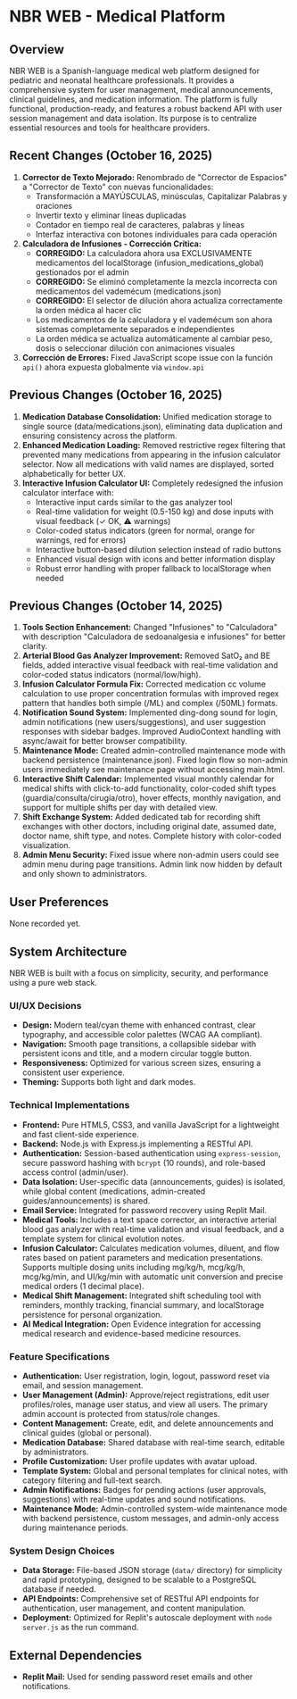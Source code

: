 # NBR WEB - Medical Platform

## Overview
NBR WEB is a Spanish-language medical web platform designed for pediatric and neonatal healthcare professionals. It provides a comprehensive system for user management, medical announcements, clinical guidelines, and medication information. The platform is fully functional, production-ready, and features a robust backend API with user session management and data isolation. Its purpose is to centralize essential resources and tools for healthcare providers.

## Recent Changes (October 16, 2025)
1. **Corrector de Texto Mejorado:** Renombrado de "Corrector de Espacios" a "Corrector de Texto" con nuevas funcionalidades:
   - Transformación a MAYÚSCULAS, minúsculas, Capitalizar Palabras y oraciones
   - Invertir texto y eliminar líneas duplicadas
   - Contador en tiempo real de caracteres, palabras y líneas
   - Interfaz interactiva con botones individuales para cada operación
2. **Calculadora de Infusiones - Corrección Crítica:**
   - **CORREGIDO:** La calculadora ahora usa EXCLUSIVAMENTE medicamentos del localStorage (infusion_medications_global) gestionados por el admin
   - **CORREGIDO:** Se eliminó completamente la mezcla incorrecta con medicamentos del vademécum (medications.json)
   - **CORREGIDO:** El selector de dilución ahora actualiza correctamente la orden médica al hacer clic
   - Los medicamentos de la calculadora y el vademécum son ahora sistemas completamente separados e independientes
   - La orden médica se actualiza automáticamente al cambiar peso, dosis o seleccionar dilución con animaciones visuales
3. **Corrección de Errores:** Fixed JavaScript scope issue con la función `api()` ahora expuesta globalmente via `window.api`

## Previous Changes (October 16, 2025)
1. **Medication Database Consolidation:** Unified medication storage to single source (data/medications.json), eliminating data duplication and ensuring consistency across the platform.
2. **Enhanced Medication Loading:** Removed restrictive regex filtering that prevented many medications from appearing in the infusion calculator selector. Now all medications with valid names are displayed, sorted alphabetically for better UX.
3. **Interactive Infusion Calculator UI:** Completely redesigned the infusion calculator interface with:
   - Interactive input cards similar to the gas analyzer tool
   - Real-time validation for weight (0.5-150 kg) and dose inputs with visual feedback (✓ OK, ⚠️ warnings)
   - Color-coded status indicators (green for normal, orange for warnings, red for errors)
   - Interactive button-based dilution selection instead of radio buttons
   - Enhanced visual design with icons and better information display
   - Robust error handling with proper fallback to localStorage when needed

## Previous Changes (October 14, 2025)
1. **Tools Section Enhancement:** Changed "Infusiones" to "Calculadora" with description "Calculadora de sedoanalgesia e infusiones" for better clarity.
2. **Arterial Blood Gas Analyzer Improvement:** Removed SatO₂ and BE fields, added interactive visual feedback with real-time validation and color-coded status indicators (normal/low/high).
3. **Infusion Calculator Formula Fix:** Corrected medication cc volume calculation to use proper concentration formulas with improved regex pattern that handles both simple (/ML) and complex (/50ML) formats.
4. **Notification Sound System:** Implemented ding-dong sound for login, admin notifications (new users/suggestions), and user suggestion responses with sidebar badges. Improved AudioContext handling with async/await for better browser compatibility.
5. **Maintenance Mode:** Created admin-controlled maintenance mode with backend persistence (maintenance.json). Fixed login flow so non-admin users immediately see maintenance page without accessing main.html.
6. **Interactive Shift Calendar:** Implemented visual monthly calendar for medical shifts with click-to-add functionality, color-coded shift types (guardia/consulta/cirugía/otro), hover effects, monthly navigation, and support for multiple shifts per day with detailed view.
7. **Shift Exchange System:** Added dedicated tab for recording shift exchanges with other doctors, including original date, assumed date, doctor name, shift type, and notes. Complete history with color-coded visualization.
8. **Admin Menu Security:** Fixed issue where non-admin users could see admin menu during page transitions. Admin link now hidden by default and only shown to administrators.

## User Preferences
None recorded yet.

## System Architecture
NBR WEB is built with a focus on simplicity, security, and performance using a pure web stack.

### UI/UX Decisions
- **Design:** Modern teal/cyan theme with enhanced contrast, clear typography, and accessible color palettes (WCAG AA compliant).
- **Navigation:** Smooth page transitions, a collapsible sidebar with persistent icons and title, and a modern circular toggle button.
- **Responsiveness:** Optimized for various screen sizes, ensuring a consistent user experience.
- **Theming:** Supports both light and dark modes.

### Technical Implementations
- **Frontend:** Pure HTML5, CSS3, and vanilla JavaScript for a lightweight and fast client-side experience.
- **Backend:** Node.js with Express.js implementing a RESTful API.
- **Authentication:** Session-based authentication using `express-session`, secure password hashing with `bcrypt` (10 rounds), and role-based access control (admin/user).
- **Data Isolation:** User-specific data (announcements, guides) is isolated, while global content (medications, admin-created guides/announcements) is shared.
- **Email Service:** Integrated for password recovery using Replit Mail.
- **Medical Tools:** Includes a text space corrector, an interactive arterial blood gas analyzer with real-time validation and visual feedback, and a template system for clinical evolution notes.
- **Infusion Calculator:** Calculates medication volumes, diluent, and flow rates based on patient parameters and medication presentations. Supports multiple dosing units including mg/kg/h, mcg/kg/h, mcg/kg/min, and UI/kg/min with automatic unit conversion and precise medical orders (1 decimal place).
- **Medical Shift Management:** Integrated shift scheduling tool with reminders, monthly tracking, financial summary, and localStorage persistence for personal organization.
- **AI Medical Integration:** Open Evidence integration for accessing medical research and evidence-based medicine resources.

### Feature Specifications
- **Authentication:** User registration, login, logout, password reset via email, and session management.
- **User Management (Admin):** Approve/reject registrations, edit user profiles/roles, manage user status, and view all users. The primary admin account is protected from status/role changes.
- **Content Management:** Create, edit, and delete announcements and clinical guides (global or personal).
- **Medication Database:** Shared database with real-time search, editable by administrators.
- **Profile Customization:** User profile updates with avatar upload.
- **Template System:** Global and personal templates for clinical notes, with category filtering and full-text search.
- **Admin Notifications:** Badges for pending actions (user approvals, suggestions) with real-time updates and sound notifications.
- **Maintenance Mode:** Admin-controlled system-wide maintenance mode with backend persistence, custom messages, and admin-only access during maintenance periods.

### System Design Choices
- **Data Storage:** File-based JSON storage (`data/` directory) for simplicity and rapid prototyping, designed to be scalable to a PostgreSQL database if needed.
- **API Endpoints:** Comprehensive set of RESTful API endpoints for authentication, user management, and content manipulation.
- **Deployment:** Optimized for Replit's autoscale deployment with `node server.js` as the run command.

## External Dependencies
- **Replit Mail:** Used for sending password reset emails and other notifications.